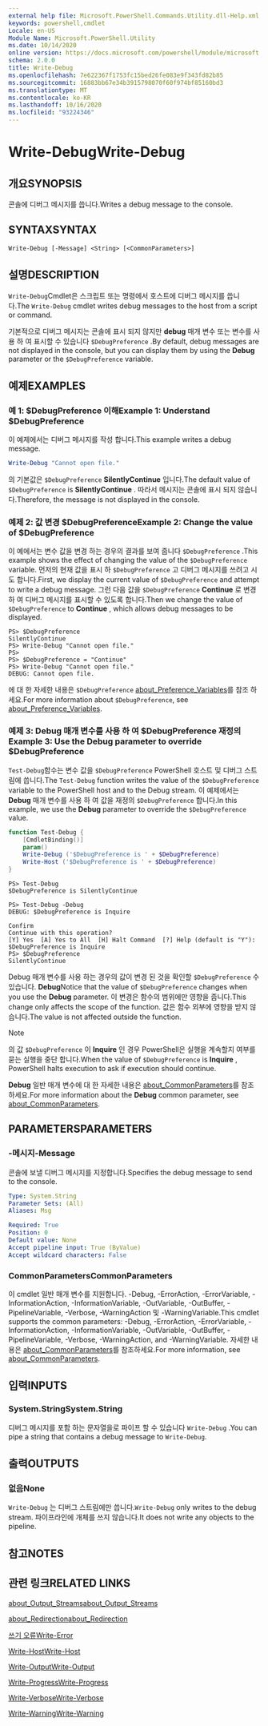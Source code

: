 ```yaml
---
external help file: Microsoft.PowerShell.Commands.Utility.dll-Help.xml
keywords: powershell,cmdlet
Locale: en-US
Module Name: Microsoft.PowerShell.Utility
ms.date: 10/14/2020
online version: https://docs.microsoft.com/powershell/module/microsoft.powershell.utility/write-debug?view=powershell-5.1&WT.mc_id=ps-gethelp
schema: 2.0.0
title: Write-Debug
ms.openlocfilehash: 7e622367f1753fc15bed26fe083e9f343fd82b85
ms.sourcegitcommit: 16883bb67e34b3915798070f60f974bf85160bd3
ms.translationtype: MT
ms.contentlocale: ko-KR
ms.lasthandoff: 10/16/2020
ms.locfileid: "93224346"
---
```

# <span data-ttu-id="27df4-103">Write-Debug</span><span class="sxs-lookup"><span data-stu-id="27df4-103">Write-Debug</span></span>

## <span data-ttu-id="27df4-104">개요</span><span class="sxs-lookup"><span data-stu-id="27df4-104">SYNOPSIS</span></span>
<span data-ttu-id="27df4-105">콘솔에 디버그 메시지를 씁니다.</span><span class="sxs-lookup"><span data-stu-id="27df4-105">Writes a debug message to the console.</span></span>

## <span data-ttu-id="27df4-106">SYNTAX</span><span class="sxs-lookup"><span data-stu-id="27df4-106">SYNTAX</span></span>

```
Write-Debug [-Message] <String> [<CommonParameters>]
```

## <span data-ttu-id="27df4-107">설명</span><span class="sxs-lookup"><span data-stu-id="27df4-107">DESCRIPTION</span></span>

<span data-ttu-id="27df4-108">`Write-Debug`Cmdlet은 스크립트 또는 명령에서 호스트에 디버그 메시지를 씁니다.</span><span class="sxs-lookup"><span data-stu-id="27df4-108">The `Write-Debug` cmdlet writes debug messages to the host from a script or command.</span></span>

<span data-ttu-id="27df4-109">기본적으로 디버그 메시지는 콘솔에 표시 되지 않지만 **debug** 매개 변수 또는 변수를 사용 하 여 표시할 수 있습니다 `$DebugPreference` .</span><span class="sxs-lookup"><span data-stu-id="27df4-109">By default, debug messages are not displayed in the console, but you can display them by using the **Debug** parameter or the `$DebugPreference` variable.</span></span>

## <span data-ttu-id="27df4-110">예제</span><span class="sxs-lookup"><span data-stu-id="27df4-110">EXAMPLES</span></span>

### <span data-ttu-id="27df4-111">예 1: $DebugPreference 이해</span><span class="sxs-lookup"><span data-stu-id="27df4-111">Example 1: Understand $DebugPreference</span></span>

<span data-ttu-id="27df4-112">이 예제에서는 디버그 메시지를 작성 합니다.</span><span class="sxs-lookup"><span data-stu-id="27df4-112">This example writes a debug message.</span></span>

```powershell
Write-Debug "Cannot open file."
```

<span data-ttu-id="27df4-113">의 기본값은 `$DebugPreference` **SilentlyContinue** 입니다.</span><span class="sxs-lookup"><span data-stu-id="27df4-113">The default value of `$DebugPreference` is **SilentlyContinue** .</span></span> <span data-ttu-id="27df4-114">따라서 메시지는 콘솔에 표시 되지 않습니다.</span><span class="sxs-lookup"><span data-stu-id="27df4-114">Therefore, the message is not displayed in the console.</span></span>

### <span data-ttu-id="27df4-115">예제 2: 값 변경 $DebugPreference</span><span class="sxs-lookup"><span data-stu-id="27df4-115">Example 2: Change the value of $DebugPreference</span></span>

<span data-ttu-id="27df4-116">이 예에서는 변수 값을 변경 하는 경우의 결과를 보여 줍니다 `$DebugPreference` .</span><span class="sxs-lookup"><span data-stu-id="27df4-116">This example shows the effect of changing the value of the `$DebugPreference` variable.</span></span> <span data-ttu-id="27df4-117">먼저의 현재 값을 표시 하 `$DebugPreference` 고 디버그 메시지를 쓰려고 시도 합니다.</span><span class="sxs-lookup"><span data-stu-id="27df4-117">First, we display the current value of `$DebugPreference` and attempt to write a debug message.</span></span> <span data-ttu-id="27df4-118">그런 다음 값을 `$DebugPreference` **Continue** 로 변경 하 여 디버그 메시지를 표시할 수 있도록 합니다.</span><span class="sxs-lookup"><span data-stu-id="27df4-118">Then we change the value of `$DebugPreference` to **Continue** , which allows debug messages to be displayed.</span></span>

```
PS> $DebugPreference
SilentlyContinue
PS> Write-Debug "Cannot open file."
PS>
PS> $DebugPreference = "Continue"
PS> Write-Debug "Cannot open file."
DEBUG: Cannot open file.
```

<span data-ttu-id="27df4-119">에 대 한 자세한 내용은 `$DebugPreference` [about_Preference_Variables](/powershell/module/Microsoft.PowerShell.Core/About/about_Preference_Variables)를 참조 하세요.</span><span class="sxs-lookup"><span data-stu-id="27df4-119">For more information about `$DebugPreference`, see [about_Preference_Variables](/powershell/module/Microsoft.PowerShell.Core/About/about_Preference_Variables).</span></span>

### <span data-ttu-id="27df4-120">예제 3: Debug 매개 변수를 사용 하 여 $DebugPreference 재정의</span><span class="sxs-lookup"><span data-stu-id="27df4-120">Example 3: Use the Debug parameter to override $DebugPreference</span></span>

<span data-ttu-id="27df4-121">`Test-Debug`함수는 변수 값을 `$DebugPreference` PowerShell 호스트 및 디버그 스트림에 씁니다.</span><span class="sxs-lookup"><span data-stu-id="27df4-121">The `Test-Debug` function writes the value of the `$DebugPreference` variable to the PowerShell host and to the Debug stream.</span></span> <span data-ttu-id="27df4-122">이 예제에서는 **Debug** 매개 변수를 사용 하 여 값을 재정의 `$DebugPreference` 합니다.</span><span class="sxs-lookup"><span data-stu-id="27df4-122">In this example, we use the **Debug** parameter to override the `$DebugPreference` value.</span></span>

```powershell
function Test-Debug {
    [CmdletBinding()]
    param()
    Write-Debug ('$DebugPreference is ' + $DebugPreference)
    Write-Host ('$DebugPreference is ' + $DebugPreference)
}
```

```
PS> Test-Debug
$DebugPreference is SilentlyContinue

PS> Test-Debug -Debug
DEBUG: $DebugPreference is Inquire

Confirm
Continue with this operation?
[Y] Yes  [A] Yes to All  [H] Halt Command  [?] Help (default is "Y"):
$DebugPreference is Inquire
PS> $DebugPreference
SilentlyContinue
```

<span data-ttu-id="27df4-123">Debug 매개 변수를 사용 하는 경우의 값이 변경 된 것을 확인할 `$DebugPreference` 수 있습니다. **Debug**</span><span class="sxs-lookup"><span data-stu-id="27df4-123">Notice that the value of `$DebugPreference` changes when you use the **Debug** parameter.</span></span> <span data-ttu-id="27df4-124">이 변경은 함수의 범위에만 영향을 줍니다.</span><span class="sxs-lookup"><span data-stu-id="27df4-124">This change only affects the scope of the function.</span></span> <span data-ttu-id="27df4-125">값은 함수 외부에 영향을 받지 않습니다.</span><span class="sxs-lookup"><span data-stu-id="27df4-125">The value is not affected outside the function.</span></span>

> [!NOTE]
> <span data-ttu-id="27df4-126">의 값 `$DebugPreference` 이 **Inquire** 인 경우 PowerShell은 실행을 계속할지 여부를 묻는 실행을 중단 합니다.</span><span class="sxs-lookup"><span data-stu-id="27df4-126">When the value of `$DebugPreference` is **Inquire** , PowerShell halts execution to ask if execution should continue.</span></span>

<span data-ttu-id="27df4-127">**Debug** 일반 매개 변수에 대 한 자세한 내용은 [about_CommonParameters](https://go.microsoft.com/fwlink/?LinkID=113216)를 참조 하세요.</span><span class="sxs-lookup"><span data-stu-id="27df4-127">For more information about the **Debug** common parameter, see [about_CommonParameters](https://go.microsoft.com/fwlink/?LinkID=113216).</span></span>

## <span data-ttu-id="27df4-128">PARAMETERS</span><span class="sxs-lookup"><span data-stu-id="27df4-128">PARAMETERS</span></span>

### <span data-ttu-id="27df4-129">-메시지</span><span class="sxs-lookup"><span data-stu-id="27df4-129">-Message</span></span>

<span data-ttu-id="27df4-130">콘솔에 보낼 디버그 메시지를 지정합니다.</span><span class="sxs-lookup"><span data-stu-id="27df4-130">Specifies the debug message to send to the console.</span></span>

```yaml
Type: System.String
Parameter Sets: (All)
Aliases: Msg

Required: True
Position: 0
Default value: None
Accept pipeline input: True (ByValue)
Accept wildcard characters: False
```

### <span data-ttu-id="27df4-131">CommonParameters</span><span class="sxs-lookup"><span data-stu-id="27df4-131">CommonParameters</span></span>

<span data-ttu-id="27df4-132">이 cmdlet 일반 매개 변수를 지원합니다. -Debug, -ErrorAction, -ErrorVariable, -InformationAction, -InformationVariable, -OutVariable, -OutBuffer, -PipelineVariable, -Verbose, -WarningAction 및 -WarningVariable.</span><span class="sxs-lookup"><span data-stu-id="27df4-132">This cmdlet supports the common parameters: -Debug, -ErrorAction, -ErrorVariable, -InformationAction, -InformationVariable, -OutVariable, -OutBuffer, -PipelineVariable, -Verbose, -WarningAction, and -WarningVariable.</span></span> <span data-ttu-id="27df4-133">자세한 내용은 [about_CommonParameters](https://go.microsoft.com/fwlink/?LinkID=113216)를 참조하세요.</span><span class="sxs-lookup"><span data-stu-id="27df4-133">For more information, see [about_CommonParameters](https://go.microsoft.com/fwlink/?LinkID=113216).</span></span>

## <span data-ttu-id="27df4-134">입력</span><span class="sxs-lookup"><span data-stu-id="27df4-134">INPUTS</span></span>

### <span data-ttu-id="27df4-135">System.String</span><span class="sxs-lookup"><span data-stu-id="27df4-135">System.String</span></span>

<span data-ttu-id="27df4-136">디버그 메시지를 포함 하는 문자열을로 파이프 할 수 있습니다 `Write-Debug` .</span><span class="sxs-lookup"><span data-stu-id="27df4-136">You can pipe a string that contains a debug message to `Write-Debug`.</span></span>

## <span data-ttu-id="27df4-137">출력</span><span class="sxs-lookup"><span data-stu-id="27df4-137">OUTPUTS</span></span>

### <span data-ttu-id="27df4-138">없음</span><span class="sxs-lookup"><span data-stu-id="27df4-138">None</span></span>

<span data-ttu-id="27df4-139">`Write-Debug` 는 디버그 스트림에만 씁니다.</span><span class="sxs-lookup"><span data-stu-id="27df4-139">`Write-Debug` only writes to the debug stream.</span></span> <span data-ttu-id="27df4-140">파이프라인에 개체를 쓰지 않습니다.</span><span class="sxs-lookup"><span data-stu-id="27df4-140">It does not write any objects to the pipeline.</span></span>

## <span data-ttu-id="27df4-141">참고</span><span class="sxs-lookup"><span data-stu-id="27df4-141">NOTES</span></span>

## <span data-ttu-id="27df4-142">관련 링크</span><span class="sxs-lookup"><span data-stu-id="27df4-142">RELATED LINKS</span></span>

[<span data-ttu-id="27df4-143">about_Output_Streams</span><span class="sxs-lookup"><span data-stu-id="27df4-143">about_Output_Streams</span></span>](../Microsoft.PowerShell.Core/About/about_Output_Streams.md)

[<span data-ttu-id="27df4-144">about_Redirection</span><span class="sxs-lookup"><span data-stu-id="27df4-144">about_Redirection</span></span>](../Microsoft.PowerShell.Core/About/about_Redirection.md)

[<span data-ttu-id="27df4-145">쓰기 오류</span><span class="sxs-lookup"><span data-stu-id="27df4-145">Write-Error</span></span>](Write-Error.md)

[<span data-ttu-id="27df4-146">Write-Host</span><span class="sxs-lookup"><span data-stu-id="27df4-146">Write-Host</span></span>](Write-Host.md)

[<span data-ttu-id="27df4-147">Write-Output</span><span class="sxs-lookup"><span data-stu-id="27df4-147">Write-Output</span></span>](Write-Output.md)

[<span data-ttu-id="27df4-148">Write-Progress</span><span class="sxs-lookup"><span data-stu-id="27df4-148">Write-Progress</span></span>](Write-Progress.md)

[<span data-ttu-id="27df4-149">Write-Verbose</span><span class="sxs-lookup"><span data-stu-id="27df4-149">Write-Verbose</span></span>](Write-Verbose.md)

[<span data-ttu-id="27df4-150">Write-Warning</span><span class="sxs-lookup"><span data-stu-id="27df4-150">Write-Warning</span></span>](Write-Warning.md)

